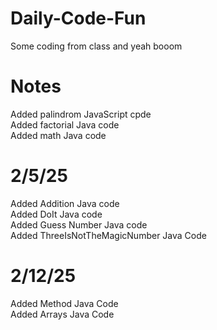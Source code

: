 # Daily-Code-Fun
Some coding from class and yeah booom  <br />

# Notes <br />
Added palindrom JavaScript cpde <br />
Added factorial Java code <br />
Added math Java code <br />

# 2/5/25 <br />
Added Addition Java code <br />
Added DoIt Java code <br />
Added Guess Number Java code <br />
Added ThreeIsNotTheMagicNumber Java Code<br />

# 2/12/25 <br />
Added Method Java Code <br />
Added Arrays Java Code <br />
